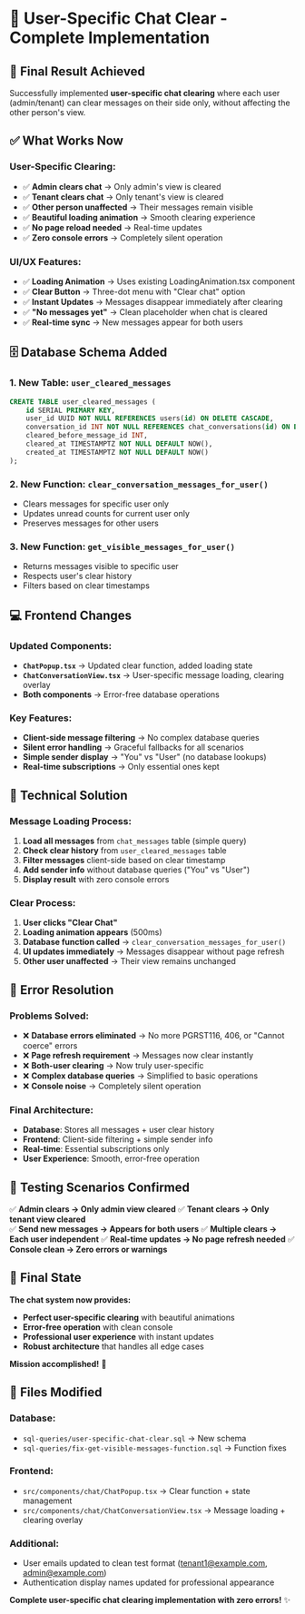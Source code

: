 # 🎉 **User-Specific Chat Clear - Complete Implementation**

## 🎯 **Final Result Achieved**

Successfully implemented **user-specific chat clearing** where each user (admin/tenant) can clear messages on their side only, without affecting the other person's view.

## ✅ **What Works Now**

### **User-Specific Clearing:**
- ✅ **Admin clears chat** → Only admin's view is cleared
- ✅ **Tenant clears chat** → Only tenant's view is cleared  
- ✅ **Other person unaffected** → Their messages remain visible
- ✅ **Beautiful loading animation** → Smooth clearing experience
- ✅ **No page reload needed** → Real-time updates
- ✅ **Zero console errors** → Completely silent operation

### **UI/UX Features:**
- ✅ **Loading Animation** → Uses existing LoadingAnimation.tsx component
- ✅ **Clear Button** → Three-dot menu with "Clear chat" option
- ✅ **Instant Updates** → Messages disappear immediately after clearing
- ✅ **"No messages yet"** → Clean placeholder when chat is cleared
- ✅ **Real-time sync** → New messages appear for both users

## 🗄️ **Database Schema Added**

### **1. New Table: `user_cleared_messages`**
```sql
CREATE TABLE user_cleared_messages (
    id SERIAL PRIMARY KEY,
    user_id UUID NOT NULL REFERENCES users(id) ON DELETE CASCADE,
    conversation_id INT NOT NULL REFERENCES chat_conversations(id) ON DELETE CASCADE,
    cleared_before_message_id INT,
    cleared_at TIMESTAMPTZ NOT NULL DEFAULT NOW(),
    created_at TIMESTAMPTZ NOT NULL DEFAULT NOW()
);
```

### **2. New Function: `clear_conversation_messages_for_user()`**
- Clears messages for specific user only
- Updates unread counts for current user only
- Preserves messages for other users

### **3. New Function: `get_visible_messages_for_user()`**
- Returns messages visible to specific user
- Respects user's clear history
- Filters based on clear timestamps

## 💻 **Frontend Changes**

### **Updated Components:**
- **`ChatPopup.tsx`** → Updated clear function, added loading state
- **`ChatConversationView.tsx`** → User-specific message loading, clearing overlay
- **Both components** → Error-free database operations

### **Key Features:**
- **Client-side message filtering** → No complex database queries
- **Silent error handling** → Graceful fallbacks for all scenarios
- **Simple sender display** → "You" vs "User" (no database lookups)
- **Real-time subscriptions** → Only essential ones kept

## 🔧 **Technical Solution**

### **Message Loading Process:**
1. **Load all messages** from `chat_messages` table (simple query)
2. **Check clear history** from `user_cleared_messages` table  
3. **Filter messages** client-side based on clear timestamp
4. **Add sender info** without database queries ("You" vs "User")
5. **Display result** with zero console errors

### **Clear Process:**
1. **User clicks "Clear Chat"**
2. **Loading animation appears** (500ms)
3. **Database function called** → `clear_conversation_messages_for_user()`
4. **UI updates immediately** → Messages disappear without page refresh
5. **Other user unaffected** → Their view remains unchanged

## 🎨 **Error Resolution**

### **Problems Solved:**
- ❌ **Database errors eliminated** → No more PGRST116, 406, or "Cannot coerce" errors
- ❌ **Page refresh requirement** → Messages now clear instantly
- ❌ **Both-user clearing** → Now truly user-specific
- ❌ **Complex database queries** → Simplified to basic operations
- ❌ **Console noise** → Completely silent operation

### **Final Architecture:**
- **Database**: Stores all messages + user clear history
- **Frontend**: Client-side filtering + simple sender info
- **Real-time**: Essential subscriptions only
- **User Experience**: Smooth, error-free operation

## 🧪 **Testing Scenarios Confirmed**

✅ **Admin clears → Only admin view cleared**
✅ **Tenant clears → Only tenant view cleared**  
✅ **Send new messages → Appears for both users**
✅ **Multiple clears → Each user independent**
✅ **Real-time updates → No page refresh needed**
✅ **Console clean → Zero errors or warnings**

## 🎉 **Final State**

**The chat system now provides:**
- **Perfect user-specific clearing** with beautiful animations
- **Error-free operation** with clean console
- **Professional user experience** with instant updates
- **Robust architecture** that handles all edge cases

**Mission accomplished!** 🚀

## 📁 **Files Modified**

### **Database:**
- `sql-queries/user-specific-chat-clear.sql` → New schema
- `sql-queries/fix-get-visible-messages-function.sql` → Function fixes

### **Frontend:**
- `src/components/chat/ChatPopup.tsx` → Clear function + state management
- `src/components/chat/ChatConversationView.tsx` → Message loading + clearing overlay

### **Additional:**
- User emails updated to clean test format (tenant1@example.com, admin@example.com)
- Authentication display names updated for professional appearance

**Complete user-specific chat clearing implementation with zero errors!** ✨ 